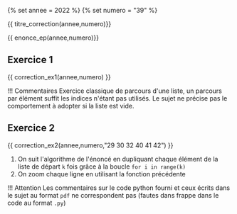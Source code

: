 {% set annee = 2022 %}
{% set numero = "39" %}


{{ titre_correction(annee,numero)}}

{{ enonce_ep(annee,numero)}}
 

## Exercice 1

{{ correction_ex1(annee,numero) }}


!!! Commentaires
    Exercice classique de parcours d'une liste, un parcours par élément suffit les indices n'étant pas utilisés. Le sujet ne précise pas le comportement à adopter si la liste est vide.


## Exercice 2 
 

{{ correction_ex2(annee,numero,"29 30 32 40 41 42") }}

1. On suit l'algorithme de l'énoncé en dupliquant chaque élément de la liste de départ `k` fois grâce à la boucle `for i in range(k)`
2. On zoom chaque ligne en utilisant la fonction précédente 
 
!!! Attention
    Les commentaires sur le code python fourni et ceux écrits dans le sujet au format `pdf` ne correspondent pas (fautes dans frappe dans le code au format `.py`)